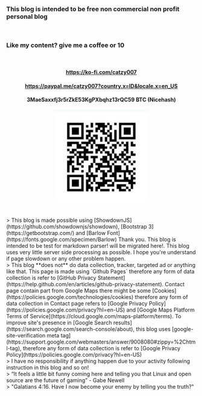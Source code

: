 ### **This blog is intended to be free non commercial non profit personal blog** 

<br>

### Like my content? give me a coffee or 10

<br>
<h4 align="center"><a href="https://ko-fi.com/catzy007">https://ko-fi.com/catzy007</a></h4>
<h4 align="center"><a href="https://paypal.me/catzy007?country.x=ID&locale.x=en_US">https://paypal.me/catzy007?country.x=ID&locale.x=en_US</a></h4>
<h4 align="center">3MaeSaxxfj3r5rZkE53KgPXbqhz13rQC59<strong> BTC (Nicehash)</strong></h4>
<p align="center">
	<img src="./pages/about/btc.jpg" height="250px" alt="btc address">
</p> 

<br>
> This blog is made possible using [ShowdownJS](https://github.com/showdownjs/showdown), 
[Bootstrap 3](https://getbootstrap.com/) and [Barlow Font](https://fonts.google.com/specimen/Barlow) Thank you. 
This blog is intended to be test for markdown parser! <https://umbrellafwd.blogspot.com/> will be migrated here!. 
This blog uses very little server side processing as possible. I hope you're understand if page slowdown or any other problem happen.

<br>
> This blog **does not** do data collection, tracker, targeted ad or anything like that. This page is made using `Github Pages` therefore any form of data collection is refer to [GitHub Privacy Statement](https://help.github.com/en/articles/github-privacy-statement). Contact page contain part from Google Maps  there might be some [Cookies](https://policies.google.com/technologies/cookies) therefore any form of data collection in Contact page refers to [Google Privacy Policy](https://policies.google.com/privacy?hl=en-US) and [Google Maps Platform Terms of Service](https://cloud.google.com/maps-platform/terms). To improve site's presence in [Google Search results](https://search.google.com/search-console/about), this blog uses [google-site-verification meta tag](https://support.google.com/webmasters/answer/9008080#zippy=%2Chtml-tag), therefore any form of data collection is refer to [Google Privacy Policy](https://policies.google.com/privacy?hl=en-US)

<br>
> I have no responsibility if anything happen due to your activity following instruction in this blog and so on! 

<br>
> “It feels a little bit funny coming here and telling you that Linux and open source are the future of gaming” - Gabe Newell

<br>
> "Galatians 4:16. Have I now become your enemy by telling you the truth?"
